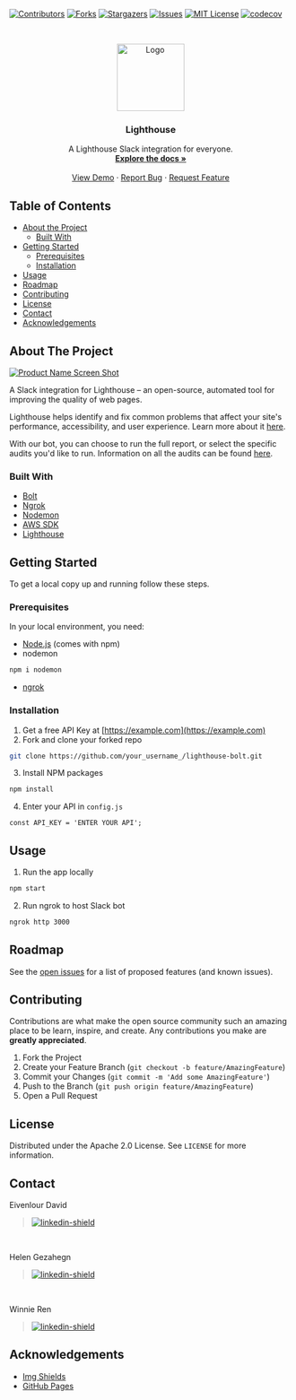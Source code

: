 <!-- PROJECT SHIELDS -->
<!--
*** I'm using markdown "reference style" links for readability.
*** Reference links are enclosed in brackets [ ] instead of parentheses ( ).
*** See the bottom of this document for the declaration of the reference variables
*** for contributors-url, forks-url, etc. This is an optional, concise syntax you may use.
*** https://www.markdownguide.org/basic-syntax/#reference-style-links
-->
[![Contributors][contributors-shield]][contributors-url]
[![Forks][forks-shield]][forks-url]
[![Stargazers][stars-shield]][stars-url]
[![Issues][issues-shield]][issues-url]
[![MIT License][license-shield]][license-url]
[![codecov](https://codecov.io/gh/lighthouse-slack/lighthouse-bolt/branch/main/graph/badge.svg?token=79M6H1PCWV)](https://codecov.io/gh/lighthouse-slack/lighthouse-bolt)

<!-- PROJECT LOGO -->
<br />
<p align="center">
  <a href="https://github.com/lighthouse-slack/lighthouse-bolt">
    <img src="https://www.leankoala.com/media/249/download/lighthouse.png?v=1" alt="Logo" width="120" height="120">
  </a>

  <h3 align="center">Lighthouse</h3>

  <p align="center">
    A Lighthouse Slack integration for everyone.
    <br />
    <a href="https://github.com/lighthouse-slack/lighthouse-bolt#about-the-project"><strong>Explore the docs »</strong></a>
    <br />
    <br />
    <a href="https://github.com/lighthouse-slack/lighthouse-bolt/">View Demo</a>
    ·
    <a href="https://github.com/lighthouse-slack/lighthouse-bolt/issues">Report Bug</a>
    ·
    <a href="https://github.com/lighthouse-slack/lighthouse-bolt/issues">Request Feature</a>
  </p>
</p>



<!-- TABLE OF CONTENTS -->
## Table of Contents

* [About the Project](#about-the-project)
  * [Built With](#built-with)
* [Getting Started](#getting-started)
  * [Prerequisites](#prerequisites)
  * [Installation](#installation)
* [Usage](#usage)
* [Roadmap](#roadmap)
* [Contributing](#contributing)
* [License](#license)
* [Contact](#contact)
* [Acknowledgements](#acknowledgements)



<!-- ABOUT THE PROJECT -->
## About The Project

[![Product Name Screen Shot][product-screenshot]](https://example.com)

A Slack integration for Lighthouse – an open-source, automated tool for improving the quality of web pages.

Lighthouse helps identify and fix common problems that affect your site's performance, accessibility, and user experience. Learn more about it [here](https://developers.google.com/web/tools/lighthouse/?utm_source=devtools).

With our bot, you can choose to run the full report, or select the specific audits you'd like to run. Information on all the audits can be found [here](https://web.dev/learn/#lighthouse).

### Built With
* [Bolt](https://github.com/slackapi/bolt-js)
* [Ngrok](https://ngrok.com/)
* [Nodemon](https://github.com/remy/nodemon)
* [AWS SDK](https://aws.amazon.com/sdk-for-node-js/)
* [Lighthouse](https://github.com/GoogleChrome/lighthouse)



<!-- GETTING STARTED -->
## Getting Started

To get a local copy up and running follow these steps.

### Prerequisites

In your local environment, you need:
* [Node.js](https://nodejs.org/en/) (comes with npm)
* nodemon
```sh
npm i nodemon
```
* [ngrok](https://ngrok.com/)


### Installation

1. Get a free API Key at [https://example.com](https://example.com)
2. Fork and clone your forked repo
```sh
git clone https://github.com/your_username_/lighthouse-bolt.git
```
3. Install NPM packages
```sh
npm install
```
4. Enter your API in `config.js`
```JS
const API_KEY = 'ENTER YOUR API';
```



<!-- USAGE EXAMPLES -->
## Usage

1. Run the app locally
```sh
npm start
```

2. Run ngrok to host Slack bot
```sh
ngrok http 3000
```

<!-- ROADMAP -->
## Roadmap

See the [open issues](https://github.com/lighthouse-slack/lighthouse-bolt/issues?q=is%3Aopen+is%3Aissue) for a list of proposed features (and known issues).



<!-- CONTRIBUTING -->
## Contributing

Contributions are what make the open source community such an amazing place to be learn, inspire, and create. Any contributions you make are **greatly appreciated**.

1. Fork the Project
2. Create your Feature Branch (`git checkout -b feature/AmazingFeature`)
3. Commit your Changes (`git commit -m 'Add some AmazingFeature'`)
4. Push to the Branch (`git push origin feature/AmazingFeature`)
5. Open a Pull Request



<!-- LICENSE -->
## License

Distributed under the Apache 2.0 License. See `LICENSE` for more information.



<!-- CONTACT -->
## Contact

Eivenlour David 
> [![linkedin-shield]](https://www.linkedin.com/in/eivenlour/)
<br> 

Helen Gezahegn 
> [![linkedin-shield]](https://linkedin.com/in/HelenGezahegn)
<br>

Winnie Ren 
> [![linkedin-shield]](https://www.linkedin.com/in/WinnieRen/) 

<!-- ACKNOWLEDGEMENTS -->
## Acknowledgements
* [Img Shields](https://shields.io)
* [GitHub Pages](https://pages.github.com)


<!-- MARKDOWN LINKS & IMAGES -->
<!-- https://www.markdownguide.org/basic-syntax/#reference-style-links -->
[contributors-shield]: https://img.shields.io/github/contributors/lighthouse-slack/lighthouse-bolt.svg?style=flat-square
[contributors-url]: https://github.com/lighthouse-slack/lighthouse-bolt/graphs/contributors
[forks-shield]: https://img.shields.io/github/forks/lighthouse-slack/lighthouse-bolt.svg?style=flat-square
[forks-url]: https://github.com/lighthouse-slack/lighthouse-bolt/network/members
[stars-shield]: https://img.shields.io/github/stars/lighthouse-slack/lighthouse-bolt.svg?style=flat-square
[stars-url]: https://github.com/lighthouse-slack/lighthouse-bolt/stargazers
[issues-shield]: https://img.shields.io/github/issues/lighthouse-slack/lighthouse-bolt.svg?style=flat-square
[issues-url]: https://github.com/lighthouse-slack/lighthouse-bolt/issues
[license-shield]: https://img.shields.io/github/license/lighthouse-slack/lighthouse-bolt.svg?style=flat-square
[license-url]: https://github.com/lighthouse-slack/lighthouse-bolt/blob/main/LICENSE
[linkedin-shield]: https://img.shields.io/badge/-LinkedIn-black.svg?style=flat-square&logo=linkedin&colorB=555
[product-screenshot]: https://i.ibb.co/J7FQdtM/Screen-Shot-2020-10-30-at-12-31-31-AM.png
